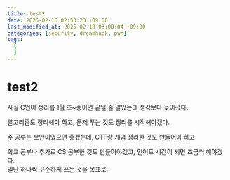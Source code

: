 ```yaml
---
title: test2
date: 2025-02-18 02:53:23 +09:00
last_modified_at: 2025-02-18 03:00:04 +09:00
categories: [security, dreamhack, pwn]
tags:
  [
  ]
---
```

# **test2**

사실 C언어 정리를 1월 초~중이면 끝낼 줄 알았는데 생각보다 늦어졌다.<br>

알고리즘도 정리해야 하고, 문제 푸는 것도 정리를 시작해야겠다.<br>

주 공부는 보안이었으면 좋겠는데, CTF랑 개념 정리한 것도 만들어아 하고<br>

학교 공부나 추가로 CS 공부한 것도 만들어야겠고, 언어도 시간이 되면 조금씩 해야겠다.<br>
일단 하나씩 꾸준하게 쓰는 것을 목표로..